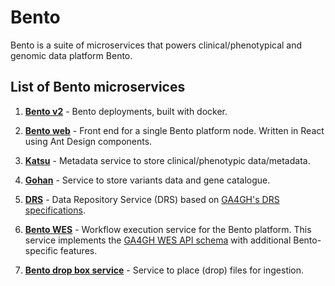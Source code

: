 # Bento

Bento is a suite of microservices that powers clinical/phenotypical and genomic data platform Bento.


## List of Bento microservices

1. <b>[Bento v2](https://github.com/bento-platform/bentoV2)</b> - Bento deployments, built with docker.

2. <b>[Bento web](https://github.com/bento-platform/bento_web)</b> - Front end for a single Bento platform node. Written in React using Ant Design components.

3. <b>[Katsu](https://github.com/bento-platform/katsu)</b> - Metadata service to store clinical/phenotypic data/metadata.

4. <b>[Gohan](https://github.com/bento-platform/gohan)</b> - Service to store variants data and gene catalogue.

5. <b>[DRS](https://github.com/bento-platform/bento_drs)</b> - Data Repository Service (DRS) based on [GA4GH's DRS specifications](https://ga4gh.github.io/data-repository-service-schemas/preview/release/drs-1.0.0/docs/). 

6. <b>[Bento WES](https://github.com/bento-platform/bento_wes)</b> - Workflow execution service for the Bento platform. This service implements the [GA4GH WES API schema](https://github.com/ga4gh/workflow-execution-service-schemas) with additional Bento-specific features.

7. <b>[Bento drop box service](https://github.com/bento-platform/bento_drop_box_service)</b> - Service to place (drop) files for ingestion.